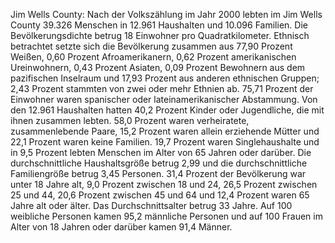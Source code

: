 Jim Wells County: Nach der Volkszählung im Jahr 2000 lebten im Jim Wells County 39.326 Menschen in 12.961 Haushalten und 10.096 Familien. Die Bevölkerungsdichte betrug 18 Einwohner pro Quadratkilometer. Ethnisch betrachtet setzte sich die Bevölkerung zusammen aus 77,90 Prozent Weißen, 0,60 Prozent Afroamerikanern, 0,62 Prozent amerikanischen Ureinwohnern, 0,43 Prozent Asiaten, 0,09 Prozent Bewohnern aus dem pazifischen Inselraum und 17,93 Prozent aus anderen ethnischen Gruppen; 2,43 Prozent stammten von zwei oder mehr Ethnien ab. 75,71 Prozent der Einwohner waren spanischer oder lateinamerikanischer Abstammung. Von den 12.961 Haushalten hatten 40,2 Prozent Kinder oder Jugendliche, die mit ihnen zusammen lebten. 58,0 Prozent waren verheiratete, zusammenlebende Paare, 15,2 Prozent waren allein erziehende Mütter und 22,1 Prozent waren keine Familien. 19,7 Prozent waren Singlehaushalte und in 9,5 Prozent lebten Menschen im Alter von 65 Jahren oder darüber. Die durchschnittliche Haushaltsgröße betrug 2,99 und die durchschnittliche Familiengröße betrug 3,45 Personen. 31,4 Prozent der Bevölkerung war unter 18 Jahre alt, 9,0 Prozent zwischen 18 und 24, 26,5 Prozent zwischen 25 und 44, 20,6 Prozent zwischen 45 und 64 und 12,4 Prozent waren 65 Jahre alt oder älter. Das Durchschnittsalter betrug 33 Jahre. Auf 100 weibliche Personen kamen 95,2 männliche Personen und auf 100 Frauen im Alter von 18 Jahren oder darüber kamen 91,4 Männer.
